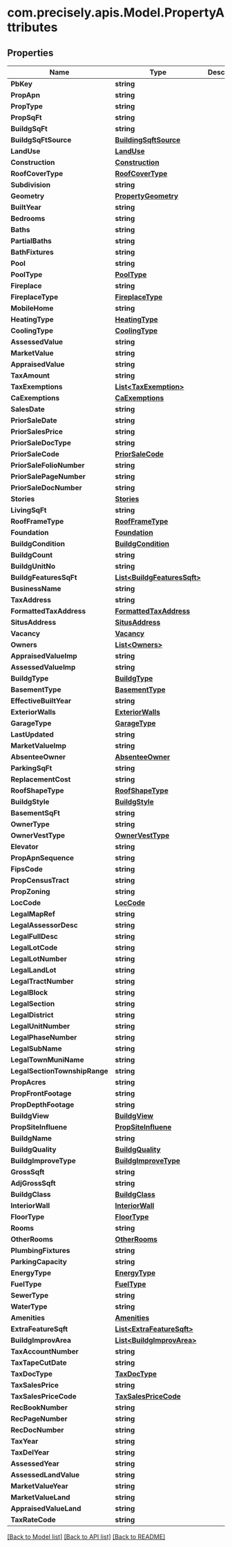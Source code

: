 
# com.precisely.apis.Model.PropertyAttributes

## Properties

Name | Type | Description | Notes
------------ | ------------- | ------------- | -------------
**PbKey** | **string** |  | [optional] 
**PropApn** | **string** |  | [optional] 
**PropType** | **string** |  | [optional] 
**PropSqFt** | **string** |  | [optional] 
**BuildgSqFt** | **string** |  | [optional] 
**BuildgSqFtSource** | [**BuildingSqftSource**](BuildingSqftSource.md) |  | [optional] 
**LandUse** | [**LandUse**](LandUse.md) |  | [optional] 
**Construction** | [**Construction**](Construction.md) |  | [optional] 
**RoofCoverType** | [**RoofCoverType**](RoofCoverType.md) |  | [optional] 
**Subdivision** | **string** |  | [optional] 
**Geometry** | [**PropertyGeometry**](PropertyGeometry.md) |  | [optional] 
**BuiltYear** | **string** |  | [optional] 
**Bedrooms** | **string** |  | [optional] 
**Baths** | **string** |  | [optional] 
**PartialBaths** | **string** |  | [optional] 
**BathFixtures** | **string** |  | [optional] 
**Pool** | **string** |  | [optional] 
**PoolType** | [**PoolType**](PoolType.md) |  | [optional] 
**Fireplace** | **string** |  | [optional] 
**FireplaceType** | [**FireplaceType**](FireplaceType.md) |  | [optional] 
**MobileHome** | **string** |  | [optional] 
**HeatingType** | [**HeatingType**](HeatingType.md) |  | [optional] 
**CoolingType** | [**CoolingType**](CoolingType.md) |  | [optional] 
**AssessedValue** | **string** |  | [optional] 
**MarketValue** | **string** |  | [optional] 
**AppraisedValue** | **string** |  | [optional] 
**TaxAmount** | **string** |  | [optional] 
**TaxExemptions** | [**List&lt;TaxExemption&gt;**](TaxExemption.md) |  | [optional] 
**CaExemptions** | [**CaExemptions**](CaExemptions.md) |  | [optional] 
**SalesDate** | **string** |  | [optional] 
**PriorSaleDate** | **string** |  | [optional] 
**PriorSalesPrice** | **string** |  | [optional] 
**PriorSaleDocType** | **string** |  | [optional] 
**PriorSaleCode** | [**PriorSaleCode**](PriorSaleCode.md) |  | [optional] 
**PriorSaleFolioNumber** | **string** |  | [optional] 
**PriorSalePageNumber** | **string** |  | [optional] 
**PriorSaleDocNumber** | **string** |  | [optional] 
**Stories** | [**Stories**](Stories.md) |  | [optional] 
**LivingSqFt** | **string** |  | [optional] 
**RoofFrameType** | [**RoofFrameType**](RoofFrameType.md) |  | [optional] 
**Foundation** | [**Foundation**](Foundation.md) |  | [optional] 
**BuildgCondition** | [**BuildgCondition**](BuildgCondition.md) |  | [optional] 
**BuildgCount** | **string** |  | [optional] 
**BuildgUnitNo** | **string** |  | [optional] 
**BuildgFeaturesSqFt** | [**List&lt;BuildgFeaturesSqft&gt;**](BuildgFeaturesSqft.md) |  | [optional] 
**BusinessName** | **string** |  | [optional] 
**TaxAddress** | **string** |  | [optional] 
**FormattedTaxAddress** | [**FormattedTaxAddress**](FormattedTaxAddress.md) |  | [optional] 
**SitusAddress** | [**SitusAddress**](SitusAddress.md) |  | [optional] 
**Vacancy** | [**Vacancy**](Vacancy.md) |  | [optional] 
**Owners** | [**List&lt;Owners&gt;**](Owners.md) |  | [optional] 
**AppraisedValueImp** | **string** |  | [optional] 
**AssessedValueImp** | **string** |  | [optional] 
**BuildgType** | [**BuildgType**](BuildgType.md) |  | [optional] 
**BasementType** | [**BasementType**](BasementType.md) |  | [optional] 
**EffectiveBuiltYear** | **string** |  | [optional] 
**ExteriorWalls** | [**ExteriorWalls**](ExteriorWalls.md) |  | [optional] 
**GarageType** | [**GarageType**](GarageType.md) |  | [optional] 
**LastUpdated** | **string** |  | [optional] 
**MarketValueImp** | **string** |  | [optional] 
**AbsenteeOwner** | [**AbsenteeOwner**](AbsenteeOwner.md) |  | [optional] 
**ParkingSqFt** | **string** |  | [optional] 
**ReplacementCost** | **string** |  | [optional] 
**RoofShapeType** | [**RoofShapeType**](RoofShapeType.md) |  | [optional] 
**BuildgStyle** | [**BuildgStyle**](BuildgStyle.md) |  | [optional] 
**BasementSqFt** | **string** |  | [optional] 
**OwnerType** | **string** |  | [optional] 
**OwnerVestType** | [**OwnerVestType**](OwnerVestType.md) |  | [optional] 
**Elevator** | **string** |  | [optional] 
**PropApnSequence** | **string** |  | [optional] 
**FipsCode** | **string** |  | [optional] 
**PropCensusTract** | **string** |  | [optional] 
**PropZoning** | **string** |  | [optional] 
**LocCode** | [**LocCode**](LocCode.md) |  | [optional] 
**LegalMapRef** | **string** |  | [optional] 
**LegalAssessorDesc** | **string** |  | [optional] 
**LegalFullDesc** | **string** |  | [optional] 
**LegalLotCode** | **string** |  | [optional] 
**LegalLotNumber** | **string** |  | [optional] 
**LegalLandLot** | **string** |  | [optional] 
**LegalTractNumber** | **string** |  | [optional] 
**LegalBlock** | **string** |  | [optional] 
**LegalSection** | **string** |  | [optional] 
**LegalDistrict** | **string** |  | [optional] 
**LegalUnitNumber** | **string** |  | [optional] 
**LegalPhaseNumber** | **string** |  | [optional] 
**LegalSubName** | **string** |  | [optional] 
**LegalTownMuniName** | **string** |  | [optional] 
**LegalSectionTownshipRange** | **string** |  | [optional] 
**PropAcres** | **string** |  | [optional] 
**PropFrontFootage** | **string** |  | [optional] 
**PropDepthFootage** | **string** |  | [optional] 
**BuildgView** | [**BuildgView**](BuildgView.md) |  | [optional] 
**PropSiteInfluene** | [**PropSiteInfluene**](PropSiteInfluene.md) |  | [optional] 
**BuildgName** | **string** |  | [optional] 
**BuildgQuality** | [**BuildgQuality**](BuildgQuality.md) |  | [optional] 
**BuildgImproveType** | [**BuildgImproveType**](BuildgImproveType.md) |  | [optional] 
**GrossSqft** | **string** |  | [optional] 
**AdjGrossSqft** | **string** |  | [optional] 
**BuildgClass** | [**BuildgClass**](BuildgClass.md) |  | [optional] 
**InteriorWall** | [**InteriorWall**](InteriorWall.md) |  | [optional] 
**FloorType** | [**FloorType**](FloorType.md) |  | [optional] 
**Rooms** | **string** |  | [optional] 
**OtherRooms** | [**OtherRooms**](OtherRooms.md) |  | [optional] 
**PlumbingFixtures** | **string** |  | [optional] 
**ParkingCapacity** | **string** |  | [optional] 
**EnergyType** | [**EnergyType**](EnergyType.md) |  | [optional] 
**FuelType** | [**FuelType**](FuelType.md) |  | [optional] 
**SewerType** | **string** |  | [optional] 
**WaterType** | **string** |  | [optional] 
**Amenities** | [**Amenities**](Amenities.md) |  | [optional] 
**ExtraFeatureSqft** | [**List&lt;ExtraFeatureSqft&gt;**](ExtraFeatureSqft.md) |  | [optional] 
**BuildgImprovArea** | [**List&lt;BuildgImprovArea&gt;**](BuildgImprovArea.md) |  | [optional] 
**TaxAccountNumber** | **string** |  | [optional] 
**TaxTapeCutDate** | **string** |  | [optional] 
**TaxDocType** | [**TaxDocType**](TaxDocType.md) |  | [optional] 
**TaxSalesPrice** | **string** |  | [optional] 
**TaxSalesPriceCode** | [**TaxSalesPriceCode**](TaxSalesPriceCode.md) |  | [optional] 
**RecBookNumber** | **string** |  | [optional] 
**RecPageNumber** | **string** |  | [optional] 
**RecDocNumber** | **string** |  | [optional] 
**TaxYear** | **string** |  | [optional] 
**TaxDelYear** | **string** |  | [optional] 
**AssessedYear** | **string** |  | [optional] 
**AssessedLandValue** | **string** |  | [optional] 
**MarketValueYear** | **string** |  | [optional] 
**MarketValueLand** | **string** |  | [optional] 
**AppraisedValueLand** | **string** |  | [optional] 
**TaxRateCode** | **string** |  | [optional] 

[[Back to Model list]](../README.md#documentation-for-models)
[[Back to API list]](../README.md#documentation-for-api-endpoints)
[[Back to README]](../README.md)

